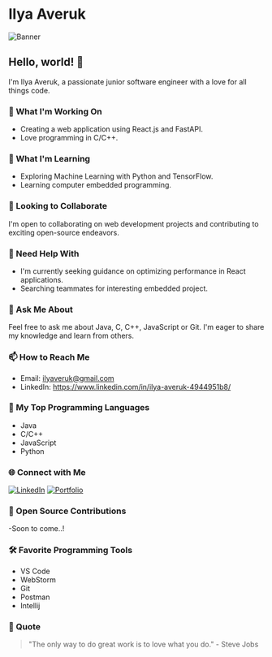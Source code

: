 # Ilya Averuk

![Banner](https://www.google.com/url?sa=i&url=https%3A%2F%2Felements.envato.com%2Fmodern-3d-illustration-of-programming-QRYNF4D&psig=AOvVaw2W1RKCcwCTlI3o_Ep2sFAC&ust=1690302506702000&source=images&cd=vfe&opi=89978449&ved=0CA0QjRxqFwoTCIjpytPhp4ADFQAAAAAdAAAAABAE)

## Hello, world! 👋

I'm Ilya Averuk, a passionate junior software engineer with a love for all things code.

### 🔭 What I'm Working On

- Creating a web application using React.js and FastAPI.
- Love programming in C/C++.

### 🌱 What I'm Learning

- Exploring Machine Learning with Python and TensorFlow.
- Learning computer embedded programming.

### 👯 Looking to Collaborate

I'm open to collaborating on web development projects and contributing to exciting open-source endeavors.

### 🤔 Need Help With

- I'm currently seeking guidance on optimizing performance in React applications.
- Searching teammates for interesting embedded project. 
  

### 💬 Ask Me About

Feel free to ask me about Java, C, C++, JavaScript or Git. I'm eager to share my knowledge and learn from others.

### 📫 How to Reach Me

- Email: ilyaveruk@gmail.com
- LinkedIn: https://www.linkedin.com/in/ilya-averuk-4944951b8/


### 🚀 My Top Programming Languages

- Java
- C/C++ 
- JavaScript
- Python

### 🌐 Connect with Me

[![LinkedIn](https://img.shields.io/badge/-LinkedIn-0077B5?style=flat-square&logo=linkedin&logoColor=white)](https://www.linkedin.com/in/ilya-averuk-4944951b8/)
[![Portfolio](https://img.shields.io/badge/-Portfolio-E34F26?style=flat-square&logo=firefox&logoColor=white)](https://ai-portfolio-ilyaveruk.vercel.app/)

### 🌟 Open Source Contributions

-Soon to come..!

### 🛠️ Favorite Programming Tools

- VS Code
- WebStorm 
- Git
- Postman
- Intellij

### 🌈 Quote

> "The only way to do great work is to love what you do." - Steve Jobs

